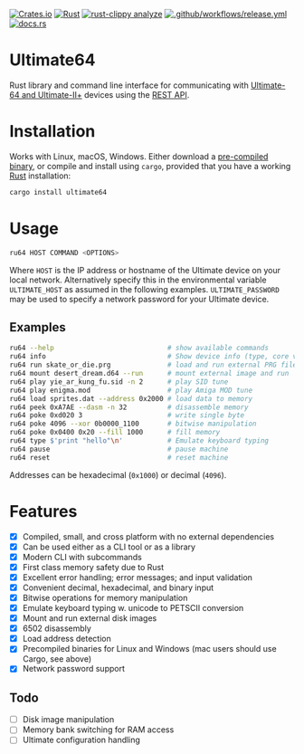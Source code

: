 [![Crates.io](https://img.shields.io/crates/v/ultimate64)](https://crates.io/crates/ultimate64)
[![Rust](https://github.com/mlund/ultimate64/actions/workflows/rust.yml/badge.svg)](https://github.com/mlund/ultimate64/actions/workflows/rust.yml)
[![rust-clippy analyze](https://github.com/mlund/ultimate64/actions/workflows/rust-clippy.yml/badge.svg)](https://github.com/mlund/ultimate64/actions/workflows/rust-clippy.yml)
[![.github/workflows/release.yml](https://github.com/mlund/ultimate64/actions/workflows/release.yml/badge.svg)](https://github.com/mlund/ultimate64/actions/workflows/release.yml)
[![docs.rs](https://img.shields.io/docsrs/ultimate64)](https://docs.rs/ultimate64/latest/ultimate64)

# Ultimate64

Rust library and command line interface for communicating with [Ultimate-64 and Ultimate-II+](https://ultimate64.com) devices using
the [REST API](https://1541u-documentation.readthedocs.io/en/latest/api/api_calls.html).

# Installation

Works with Linux, macOS, Windows.
Either download a [pre-compiled binary](https://github.com/mlund/ultimate64/releases/latest),
or compile and install using `cargo`, provided that you have a working
[Rust](https://www.rust-lang.org/tools/install) installation:

~~~ bash
cargo install ultimate64
~~~

# Usage

~~~ bash
ru64 HOST COMMAND <OPTIONS>
~~~

Where `HOST` is the IP address or hostname of the Ultimate device on your local network.
Alternatively specify this in the environmental variable `ULTIMATE_HOST` as
assumed in the following examples.
`ULTIMATE_PASSWORD` may be used to specify a network password for your Ultimate device.

## Examples

~~~ bash
ru64 --help                            # show available commands
ru64 info                              # Show device info (type, core version etc.)
ru64 run skate_or_die.prg              # load and run external PRG file
ru64 mount desert_dream.d64 --run      # mount external image and run
ru64 play yie_ar_kung_fu.sid -n 2      # play SID tune
ru64 play enigma.mod                   # play Amiga MOD tune
ru64 load sprites.dat --address 0x2000 # load data to memory
ru64 peek 0xA7AE --dasm -n 32          # disassemble memory
ru64 poke 0xd020 3                     # write single byte
ru64 poke 4096 --xor 0b0000_1100       # bitwise manipulation
ru64 poke 0x0400 0x20 --fill 1000      # fill memory
ru64 type $'print "hello"\n'           # Emulate keyboard typing
ru64 pause                             # pause machine
ru64 reset                             # reset machine
~~~

Addresses can be hexadecimal (`0x1000`) or decimal (`4096`).

# Features

- [x] Compiled, small, and cross platform with no external dependencies
- [x] Can be used either as a CLI tool or as a library
- [x] Modern CLI with subcommands
- [x] First class memory safety due to Rust
- [x] Excellent error handling; error messages; and input validation
- [x] Convenient decimal, hexadecimal, and binary input
- [x] Bitwise operations for memory manipulation
- [x] Emulate keyboard typing w. unicode to PETSCII conversion
- [x] Mount and run external disk images
- [x] 6502 disassembly
- [x] Load address detection
- [x] Precompiled binaries for Linux and Windows (mac users should use Cargo, see above)
- [x] Network password support

## Todo

- [ ] Disk image manipulation
- [ ] Memory bank switching for RAM access
- [ ] Ultimate configuration handling
